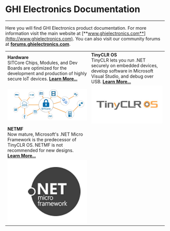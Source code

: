 # GHI Electronics Documentation
---

Here you will find GHI Electronics product documentation. For more information visit the main website at [**www.ghielectronics.com**](http://www.ghielectronics.com). You can also visit our community forums at [**forums.ghielectronics.com**](https://forums.ghielectronics.com).

|  |  |
|---|---|
| **Hardware** </br> SITCore Chips, Modules, and Dev Boards are optimized for the development and production of highly secure IoT devices. [**Learn More...**](hardware/intro.md) | **TinyCLR OS** </br> TinyCLR lets you run .NET securely on embedded devices, develop software in Microsoft Visual Studio, and debug over USB. [**Learn More...**](software/tinyclr/intro.md) |
| [![SITCore](hardware/sitcore/images/sitcore.jpg)](hardware/intro.md) | [![TinyCLR OS Logo](software/tinyclr/images/tinyclr-logo.jpg)](software/tinyclr/intro.md) |
| **NETMF** </br> Now mature, Microsoft's .NET Micro Framework is the predecessor of TinyCLR OS. NETMF is not recommended for new designs. [**Learn More...**](software/netmf/intro.md)| |
| [![NETMF Logo](images/netmf-logo.png)](software/netmf/intro.md) | |